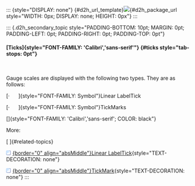 ::: {style="DISPLAY: none"}
[](ms-xhelp:///?Id=d2h_url_template){#d2h_url_template}![](!package_url!){#d2h_package_url style="WIDTH: 0px; DISPLAY: none; HEIGHT: 0px"}
:::

::: {.d2h_secondary_topic style="PADDING-BOTTOM: 10pt; MARGIN: 0pt; PADDING-LEFT: 0pt; PADDING-RIGHT: 0pt; PADDING-TOP: 0pt"}
#### [Ticks]{style="FONT-FAMILY: 'Calibri','sans-serif'"} {#ticks style="tab-stops: 0pt"}

 

Gauge scales are displayed with the following two types. They are as follows:

[·      ]{style="FONT-FAMILY: Symbol"}Linear LabelTick

[·      ]{style="FONT-FAMILY: Symbol"}TickMarks

[]{style="FONT-FAMILY: 'Calibri','sans-serif'; COLOR: black"} 

More:

[ ]{#related-topics}

[![](button.gif){border="0" align="absMiddle"}Linear LabelTick](ms-xhelp:///?Id=ebeb374e-f7d6-49f7-b0e8-951c90bc5c9a){style="TEXT-DECORATION: none"}

[![](button.gif){border="0" align="absMiddle"}TickMark](ms-xhelp:///?Id=391ee420-463c-44f6-ae8f-033b7b439e8e){style="TEXT-DECORATION: none"}
:::
